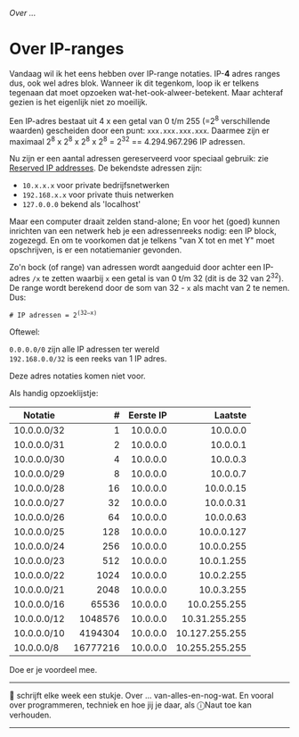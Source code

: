 *Over ...*

# Over IP-ranges

Vandaag wil ik het eens hebben over IP-range notaties. IP-**4** adres ranges dus, ook wel adres blok. Wanneer ik dit tegenkom, loop ik er telkens tegenaan dat moet opzoeken wat-het-ook-alweer-betekent. Maar achteraf gezien is het eigenlijk niet zo moeilijk.

Een IP-adres bestaat uit 4 x een getal van 0 t/m 255 (=2<sup>8</sup> verschillende waarden) gescheiden door een punt: `xxx.xxx.xxx.xxx`. Daarmee zijn er maximaal 2<sup>8</sup>  x 2<sup>8</sup> x 2<sup>8</sup> x 2<sup>8</sup> = 2<sup>32</sup> == 4.294.967.296 IP adressen.

Nu zijn er een aantal adressen gereserveerd voor speciaal gebruik: zie [Reserved IP addresses](https://en.wikipedia.org/wiki/Reserved_IP_addresses). De bekendste adressen zijn:

* `10.x.x.x` voor private bedrijfsnetwerken
* `192.168.x.x` voor private thuis netwerken
* `127.0.0.0` bekend als 'localhost'

Maar een computer draait zelden stand-alone; En voor het (goed) kunnen inrichten van een netwerk heb je een adressenreeks nodig: een IP block, zogezegd. En om te voorkomen dat je telkens "van X tot en met Y" moet opschrijven, is er een notatiemanier gevonden.

Zo'n bock (of range) van adressen wordt aangeduid door achter een IP-adres `/x` te zetten waarbij `x` een getal is van 0 t/m 32 (dit is de 32 van 2<sup>32</sup>). De range wordt berekend door de som van 32 - `x` als macht van 2 te nemen. Dus:

<code># IP adressen = 2<sup>(32–x)</sup></code>

Oftewel:

`0.0.0.0/0` zijn alle IP adressen ter wereld<br/>`192.168.0.0/32` is een reeks van 1 IP adres.

Deze adres notaties komen niet voor.

Als handig opzoeklijstje:

| Notatie     |    # | Eerste IP | Laatste  |
| ---         | ---: | ---:    | ---:       |
| 10.0.0.0/32 |   1 | 10.0.0.0 | 10.0.0.0   |
| 10.0.0.0/31 |   2 | 10.0.0.0 | 10.0.0.1   |
| 10.0.0.0/30 |   4 | 10.0.0.0 | 10.0.0.3   |
| 10.0.0.0/29 |   8 | 10.0.0.0 | 10.0.0.7   |
| 10.0.0.0/28 |  16 | 10.0.0.0 | 10.0.0.15  |
| 10.0.0.0/27 |  32 | 10.0.0.0 | 10.0.0.31  |
| 10.0.0.0/26 |  64 | 10.0.0.0 | 10.0.0.63  |
| 10.0.0.0/25 | 128 | 10.0.0.0 | 10.0.0.127 |
| 10.0.0.0/24 | 256 | 10.0.0.0 | 10.0.0.255 |
| 10.0.0.0/23 | 512 | 10.0.0.0 | 10.0.1.255 |
| 10.0.0.0/22 | 1024 | 10.0.0.0 | 10.0.2.255 |
| 10.0.0.0/21 | 2048 | 10.0.0.0 | 10.0.3.255 |
| 10.0.0.0/16 | 65536 | 10.0.0.0 | 10.0.255.255 |
| 10.0.0.0/12 | 1048576 | 10.0.0.0 | 10.31.255.255 |
| 10.0.0.0/10 | 4194304 | 10.0.0.0 | 10.127.255.255 |
| 10.0.0.0/8  | 16777216 | 10.0.0.0 | 10.255.255.255 |

Doe er je voordeel mee.

---

🍐 schrijft elke week een stukje. Over ... van-alles-en-nog-wat. 
En vooral over programmeren, techniek en hoe jij je daar, als &#9432;Naut toe kan verhouden.

---
